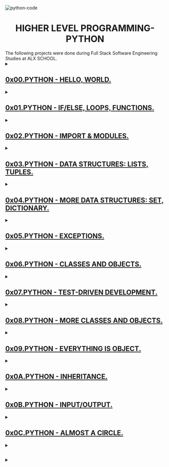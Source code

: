 ![python-code](https://user-images.githubusercontent.com/104820502/192988661-4e0920fa-346e-4ba4-b4da-4f769e6aa66a.jpeg)

<h1 align="center">HIGHER LEVEL PROGRAMMING-PYTHON</h1>
The following projects were done during Full Stack Software Engineering Studies at ALX SCHOOL.

<details>
  <summary>
    <h2><a href="https://github.com/GM-Samuelstein/alx-higher_level_programming/tree/master/0x00-python-hello_world">0x00.PYTHON - HELLO, WORLD.</h2>
  </summary>
  <h2>Learning Objectives</h2>
    <ul>
      <li>Why Python programming is awesome.</li>
      <li>Who created Python.</li>
      <li>Who is Guido van Rossum.</li>
      <li>Where does the name ‘Python’ come from.</li>
      <li>What is the Zen of Python.</li>
      <li>How to use the Python interpreter.</li>
      <li>How to print text and variables using <code>print</code>.</li>
      <li>How to use strings.</li>
      <li>What are indexing and slicing in Python.</li>
      <li>What is the official Python coding style and how to check your code with <code>pycodestyle</code>.</li>
    </ul>
</details>

<details>
  <summary>
    <h2><a href="https://github.com/GM-Samuelstein/alx-higher_level_programming/tree/master/0x01-python-if_else_loops_functions">0x01.PYTHON - IF/ELSE, LOOPS, FUNCTIONS.</a></h2>
  </summary>
</details>

<details>
  <summary>
    <h2><a href="https://github.com/GM-Samuelstein/alx-higher_level_programming/tree/master/0x02-python-import_modules">0x02.PYTHON - IMPORT & MODULES.</a></h2>
  </summary>
  <p></p>
</details>

<details>
  <summary>
    <h2><a href="https://github.com/GM-Samuelstein/alx-higher_level_programming/tree/master/0x03-python-data_structures">0x03.PYTHON - DATA STRUCTURES: LISTS, TUPLES.</a></h2>
  </summary>
  <p></p>
</details>

<details>
  <summary>
    <h2><a href="https://github.com/GM-Samuelstein/alx-higher_level_programming/tree/master/0x04-python-more_data_structures">0x04.PYTHON - MORE DATA STRUCTURES: SET, DICTIONARY.</a></h2>
  </summary>
  <p></p>
</details>

<details>
  <summary>
    <h2><a href="https://github.com/GM-Samuelstein/alx-higher_level_programming/tree/master/0x05-python-exceptions">0x05.PYTHON - EXCEPTIONS.</a></h2>
  </summary>
  <p></p>
</details>

<details>
  <summary>
    <h2><a href="https://github.com/GM-Samuelstein/alx-higher_level_programming/tree/master/0x06-python-classes">0x06.PYTHON - CLASSES AND OBJECTS.</a></h2>
  </summary>
  <p></p>
</details>

<details>
  <summary>
    <h2><a href="https://github.com/GM-Samuelstein/alx-higher_level_programming/tree/master/0x07-python-test_driven_development">0x07.PYTHON - TEST-DRIVEN DEVELOPMENT.</a></h2>
  </summary>
  <p></p>
</details>

<details>
  <summary>
    <h2><a href="https://github.com/GM-Samuelstein/alx-higher_level_programming/tree/master/0x08-python-more_classes">0x08.PYTHON - MORE CLASSES AND OBJECTS.</a></h2>
  </summary>
  <p></p>
</details>

<details>
  <summary>
    <h2><a href="https://github.com/GM-Samuelstein/alx-higher_level_programming/tree/master/0x09-python-everything_is_object">0x09.PYTHON - EVERYTHING IS OBJECT.</a></h2>
  </summary>
  <p></p>
</details>

<details>
  <summary>
    <h2><a href="https://github.com/GM-Samuelstein/alx-higher_level_programming/tree/master/0x0A-python-inheritance">0x0A.PYTHON - INHERITANCE.</a></h2>
  </summary>
  <p></p>
</details>

<details>
  <summary>
    <h2><a href="https://github.com/GM-Samuelstein/alx-higher_level_programming/tree/master/0x0B-python-input_output">0x0B.PYTHON - INPUT/OUTPUT.</a></h2>
  </summary>
  <p></p>
</details>

<details>
  <summary>
    <h2><a href="">0x0C.PYTHON - ALMOST A CIRCLE.</a></h2>
  </summary>
  <p></p>
</details>

<details>
  <summary>
    <h2></h2>
  </summary>
  <p</p>
</details>
  
<details>
  <summary>
    <h2></h2>
  </summary>
  <p></p>
</details>

